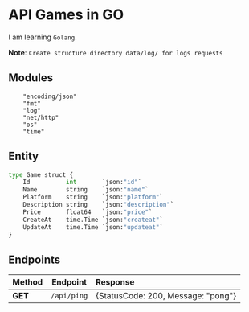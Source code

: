# API Games in GO 

I am learning `Golang`.

__Note__: `Create structure directory data/log/ for logs requests`

## Modules

```
    "encoding/json"
	"fmt"
	"log"
	"net/http"
	"os"
	"time"
```

## Entity

```python
type Game struct {
    Id          int       `json:"id"`
	Name        string    `json:"name"`
	Platform    string    `json:"platform"`
	Description string    `json:"description"`
	Price       float64   `json:"price"`
	CreateAt    time.Time `json:"createat"`
	UpdateAt    time.Time `json:"updateat"`
}
```

## Endpoints

| __Method__  | __Endpoint__ | __Response__ |
|---------|:--------:|:----------|
| __GET__ | `/api/ping` | {StatusCode: 200, Message: "pong"} |